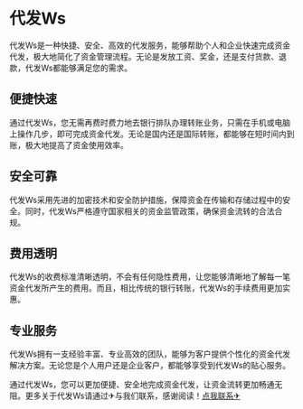 # 代发Ws

代发Ws是一种快捷、安全、高效的代发服务，能够帮助个人和企业快速完成资金代发，极大地简化了资金管理流程。无论是发放工资、奖金，还是支付货款、退款，代发Ws都能够满足您的需求。

## 便捷快速

通过代发Ws，您无需再费时费力地去银行排队办理转账业务，只需在手机或电脑上操作几步，即可完成资金代发。无论是国内还是国际转账，都能够在短时间内到账，极大地提高了资金使用效率。

## 安全可靠

代发Ws采用先进的加密技术和安全防护措施，保障资金在传输和存储过程中的安全。同时，代发Ws严格遵守国家相关的资金监管政策，确保资金流转的合法合规。

## 费用透明

代发Ws的收费标准清晰透明，不会有任何隐性费用，让您能够清晰地了解每一笔资金代发所产生的费用。而且，相比传统的银行转账，代发Ws的手续费用更加实惠。

## 专业服务

代发Ws拥有一支经验丰富、专业高效的团队，能够为客户提供个性化的资金代发解决方案。无论您是个人用户还是企业客户，都能够享受到代发Ws的贴心服务。

通过代发Ws，您可以更加便捷、安全地完成资金代发，让资金流转更加畅通无阻。更多关于代发Ws请通过✈与我们联系，感谢阅读！[点我联系✈](https://cdn.k02.cc)